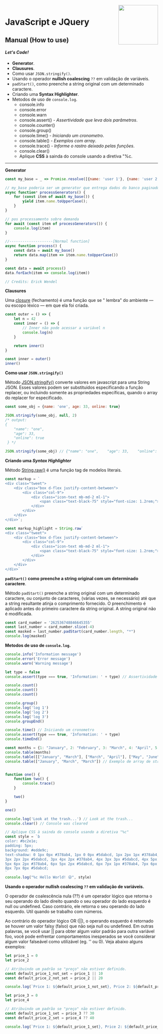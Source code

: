 <img src="https://i.ibb.co/M6nBBb0/mascote.png" align="right" width="130">

# JavaScript e JQuery

## Manual (How to use)

#### _Let's Code!_

- **Generator**.
- **Clausures**.
- Como usar `JSON.stringify()`.
- Usando o operador **nullish coalescing** `??` em validação de variáveis.
- `padStart()`, como preenche a string original com um determinado caractere.
- Criando uma **Syntax Highlighter**.
- Metodos de uso de `console.log`.
    - console.info
    - console.error
    - console.warn
    - console.assert() - _Assertividade que leva dois parâmetros_.
    - console.counter()
    - console.group()
    - console.time() - _Iniciando um cronometro_.
    - console.table() - _Exemplos com array_.
    - console.trace() - _Informe o rastro deixado pelas funções_.
    - console.clear()
    - Aplique **CSS** à sainda do console usando a diretiva "%c.

---

**Generator**

```javascript
const my_base = _ => Promise.resolve([{name: 'user 1'}, {name: 'user 2'}])

// my_base poderia ser um generator que entrega dados do banco paginados
async function* processGenerators() {
    for (const item of await my_base()) {
        yield item.name.toUpperCase();
    }
}

// pos processamento sobre demanda
for await (const item of processGenerators()) {
    console.log(item)
}

//--------------------[Normal function]
async function process() {
    const data = await my_base()
    return data.map(item => item.name.toUpperCase())
}

const data = await process()
data.forEach(item => console.log(item))

// Credits: Erick Wendel
```

**Clausures**

Uma [closure](https://developer.mozilla.org/pt-BR/docs/Web/JavaScript/Closures) (fechamento) é uma função que se "
lembra" do ambiente — ou escopo léxico — em que ela foi criada.

````Javascript
const outer = () => {
    let n = 42
    const inner = () => {
        // Inner não pode acessar a variável n
        console.log(n)
    }

    return inner()
}

const inner = outer()
inner()
````

**Como usar `JSON.stringify()`**

Método [JSON.stringify()](https://developer.mozilla.org/pt-BR/docs/Web/JavaScript/Reference/Global_Objects/JSON/stringify)
converte valores em javascript para uma String JSON. Esses valores podem ser substituidos
especificando a função replacer, ou incluindo somente as propriedades específicas, quando o array do replacer for
especificado.

````Javascript
const some_obj = {name: 'one', age: 33, online: true}

JSON.stringify(some_obj, null, 2)
/* output:
{
    "name": "one",
    "age": 33,
    "online": true
 } */

JSON.stringify(some_obj) // {"name": "one",    "age": 33,    "online": true }
````

**Criando uma _Syntax Highlighter_**

Método [String.raw()](https://developer.mozilla.org/pt-BR/docs/Web/JavaScript/Reference/Global_Objects/String/raw) é
uma função tag de modelos literais.

````Javascript
const markup = `
<div class="tweet">
    <div class="box d-flex justify-content-between">
        <div class="col-9">
            <div class="icon-text mb-md-2 ml-1">
                <span class="text-black-75" style="font-size: 1.2rem;"> Title</span><br />
            </div>
        </div>
    </div>
</div>`;

const markup_highlight = String.raw`
<div class="tweet">
    <div class="box d-flex justify-content-between">
        <div class="col-9">
            <div class="icon-text mb-md-2 ml-1">
                <span class="text-black-75" style="font-size: 1.2rem;"> Title</span><br />
            </div>
        </div>
    </div>
</div>`
````

**`padStart()` como preenche a string original com um determinado caractere**.

Método `padStart()` preenche a string original com um determinado caractere, ou conjunto de caracteres,
(várias vezes, se necessário) até que a string resultante atinja o comprimento fornecido. O preenchimento
é aplicado antes do primeiro caractere da string original. A string original não é modificada.

````Javascript
const card_number = '262536748846645355'
const last_number = card_number.slice(-4)
const masked = last_number.padStart(card_number.length, "*")
console.log(masked)
````

**Metodos de uso de `console.log`.**

````Javascript
console.info('Information message')
console.error('Error message')
console.warn('Warning message')

let type = false
console.assert(type === true, 'Information: ' + type) // Assertividade que leva dois parâmetros

console.count()
console.count()
console.count()

console.group()
console.log('log 1')
console.log('log 2')
console.log('log 3')
console.groupEnd()

console.time() // Iniciando um cronometro
console.assert(type === true, 'Information: ' + type)
console.timeEnd()

const months = {1: "January", 2: "February", 3: "March", 4: "April", 5: "May", 6: "June", 7: "July"}
console.table(months)
console.table([["January", "March"], ["March", "April"], ["May", "June"]]) // Exemplo de um array de arrays
console.table(["January", "March", "March"]) // Exemplo de array de strings


function one() {
    function two() {
        console.trace()
    }

    two()
}

one()

console.log('Look at the trash...') // Look at the trash...
console.clear() // Console was cleared

// Aplique CSS à sainda do console usando a diretiva "%c"
const style = `b
color: #bc2e1e;
padding: 5px;
background: #edde9c;
text-shadow: 0 1px 0px #378ab4, 1px 0 0px #5dabcd, 1px 2px 1px #378ab4, 2px 1px 1px #5dabcd, 2px 3px 2px #378ab4, 
3px 2px 2px #5dabcd, 3px 4px 2px #378ab4, 4px 3px 3px #5dabcd, 4px 5px 3px #378ab4, 5px 4px 2px #5dabcd, 
5px 6px 2px #378ab4, 6px 5px 2px #5dabcd, 6px 7px 1px #378ab4, 7px 6px 1px #5dabcd, 7px 8px 0px #378ab4, 
8px 7px 0px #5dabcd;
`
console.log("%c Hello World! 😜", style)
````

**Usando o operador nullish coalescing `??` em validação de variáveis.**

O operador de coalescência nula (??) é um operador lógico que retorna o seu operando do lado direito quando o seu
operador do lado esquerdo é null ou undefined. Caso contrário, ele retorna o seu operando do lado esquerdo.
Util quando se trabalho com números.

Ao contrário do operador lógico OR (||), o operando esquerdo é retornado se houver um valor falsy (falso) que não
seja null ou undefined. Em outras palavras, se você usar || para obter algum valor padrão para outra variável foo,
você pode enfrentar comportamentos inesperados se você considerar algum valor falseável como utilizável (eg. '' ou 0).
Veja abaixo alguns exemplos:

````Javascript
let price_1 = 0
let price_2

// Atribuindo um padrão se "preço" não estiver definido.
const default_price_1_not_set = price_1 || 10
const default_price_2_not_set = price_2 || 20

console.log(`Price 1: ${default_price_1_not_set}, Price 2: ${default_price_2_not_set}`) // Price 1: 10, Price 2: 20

let price_3 = 0
let price_4

// Atribuindo um padrão se "preço" não estiver definido.
const default_price_1_set = price_3 ?? 30
const default_price_2_set = price_4 ?? 40

console.log(`Price 1: ${default_price_1_set}, Price 2: ${default_price_2_set}`) // Price 1: 0, Price 2: 40
````